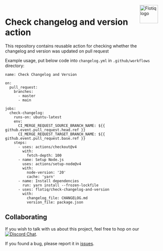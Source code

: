 <a href="https://flotiq.com/">
    <img src="https://editor.flotiq.com/fonts/fq-logo.svg" alt="Flotiq logo" title="Flotiq" align="right" height="60" />
</a>

Check changelog and version action
===========================

This repository contains reusable action for checking whether the changelog and version was updated on pull request

Example usage, put below code into `changelog.yml` in `.github/workflows` directory:

```
name: Check Changelog and Version

on:
  pull_request:
    branches:
      - master
      - main

jobs:
  check-changelog:
    runs-on: ubuntu-latest
    env:
      CI_MERGE_REQUEST_SOURCE_BRANCH_NAME: ${{ github.event.pull_request.head.ref }}
      CI_MERGE_REQUEST_TARGET_BRANCH_NAME: ${{ github.event.pull_request.base.ref }}
    steps:
      - uses: actions/checkout@v4
        with:
          fetch-depth: 100
      - name: Setup Node.js
        uses: actions/setup-node@v4
        with:
          node-version: '20' 
          cache: 'yarn'
      - name: Install dependencies
        run: yarn install --frozen-lockfile
      - uses: flotiq/check-changelog-and-version
        with:
          changelog_file: CHANGELOG.md
          version_file: package.json
```


## Collaborating

If you wish to talk with us about this project, feel free to hop on our [![Discord Chat](https://img.shields.io/discord/682699728454025410.svg)](https://discord.gg/FwXcHnX).

If you found a bug, please report it in [issues](https://github.com/flotiq/check-changelog-and-version/issues).